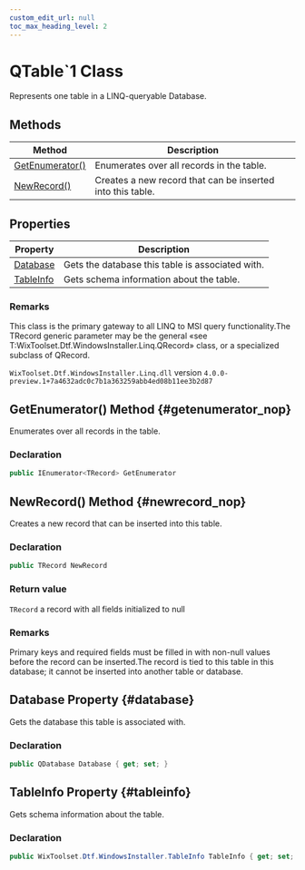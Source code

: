```yaml
---
custom_edit_url: null
toc_max_heading_level: 2
---
```

# QTable`1 Class
Represents one table in a LINQ-queryable Database.
## Methods
| Method | Description |
| ------ | ----------- |
| [GetEnumerator()](#getenumerator_nop) | Enumerates over all records in the table. |
| [NewRecord()](#newrecord_nop) | Creates a new record that can be inserted into this table. |
## Properties
| Property | Description |
| ------ | ----------- |
| [Database](#database) | Gets the database this table is associated with. |
| [TableInfo](#tableinfo) | Gets schema information about the table. |
### Remarks
This class is the primary gateway to all LINQ to MSI query functionality.The TRecord generic parameter may be the general «see T:WixToolset.Dtf.WindowsInstaller.Linq.QRecord» class, or a specialized subclass of QRecord.

`WixToolset.Dtf.WindowsInstaller.Linq.dll` version `4.0.0-preview.1+7a4632adc0c7b1a363259abb4ed08b11ee3b2d87`
## GetEnumerator() Method {#getenumerator_nop}
Enumerates over all records in the table.
### Declaration
```cs
public IEnumerator<TRecord> GetEnumerator
```
## NewRecord() Method {#newrecord_nop}
Creates a new record that can be inserted into this table.
### Declaration
```cs
public TRecord NewRecord
```
### Return value
`TRecord` a record with all fields initialized to null
### Remarks
Primary keys and required fields must be filled in with non-null values before the record can be inserted.The record is tied to this table in this database; it cannot be inserted into another table or database.

## Database Property {#database}
Gets the database this table is associated with.
### Declaration
```cs
public QDatabase Database { get; set; } 
```
## TableInfo Property {#tableinfo}
Gets schema information about the table.
### Declaration
```cs
public WixToolset.Dtf.WindowsInstaller.TableInfo TableInfo { get; set; } 
```
